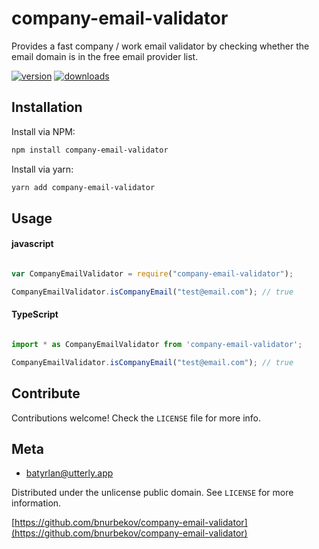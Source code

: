 # company-email-validator
Provides a fast company / work email validator by checking whether the email domain is in the free email provider list.

[![version](https://img.shields.io/npm/v/company-email-validator.svg?style=flat-square)]((http://npm.im/company-email-validator))
[![downloads](https://img.shields.io/npm/dm/company-email-validator.svg?style=flat-square)](https://npm-stat.com/charts.html?package=company-email-validator&from=2015-08-01)


## Installation
Install via NPM:

```bash
npm install company-email-validator

```

Install via yarn:

```bash
yarn add company-email-validator

```

## Usage

#### javascript

```javascript

var CompanyEmailValidator = require("company-email-validator");

CompanyEmailValidator.isCompanyEmail("test@email.com"); // true

```

#### TypeScript

```typescript

import * as CompanyEmailValidator from 'company-email-validator';

CompanyEmailValidator.isCompanyEmail("test@email.com"); // true


```

## Contribute

Contributions welcome! Check the ``LICENSE`` file for more info.

## Meta

* batyrlan@utterly.app

Distributed under the unlicense public domain. See ``LICENSE`` for more information.

[https://github.com/bnurbekov/company-email-validator](https://github.com/bnurbekov/company-email-validator)
